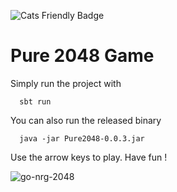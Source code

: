 ![Cats Friendly Badge](https://typelevel.org/cats/img/cats-badge-tiny.png)

Pure 2048 Game
=

Simply run the project with
```
  sbt run
```

You can also run the released binary
```
  java -jar Pure2048-0.0.3.jar
```

Use the arrow keys to play. Have fun !

![go-nrg-2048](https://user-images.githubusercontent.com/6177702/72158480-400cd700-33b2-11ea-9b86-3f2c407be922.gif)
